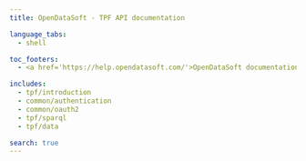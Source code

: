 ```yaml
---
title: OpenDataSoft - TPF API documentation

language_tabs:
  - shell

toc_footers:
  - <a href='https://help.opendatasoft.com/'>OpenDataSoft documentation</a>

includes:
  - tpf/introduction
  - common/authentication
  - common/oauth2
  - tpf/sparql
  - tpf/data

search: true
---
```

